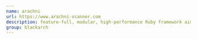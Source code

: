 ```yaml
---
name: arachni
url: https://www.arachni-scanner.com
description: feature-full, modular, high-performance Ruby framework aimed towards helping penetration testers and administrators evaluate the security of web applications. URL : https://www.arachni-scanner.com Groups : blackarch blackarch-webapp
group: blackarch
---
```

